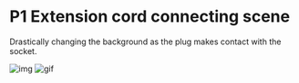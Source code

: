 # P1 Extension cord connecting scene
Drastically changing the background as the plug makes contact with the socket.

![img](img/src.png)
![gif](img/gif.gif)
